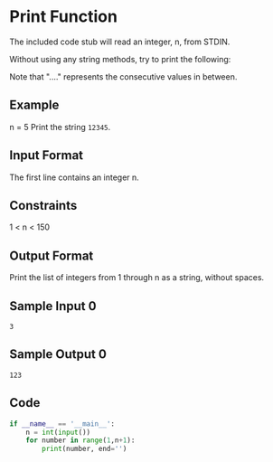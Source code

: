 # Print Function

The included code stub will read an integer, n, from STDIN.

Without using any string methods, try to print the following:


Note that "...." represents the consecutive values in between.

## Example

n = 5
Print the string `12345`.

## Input Format

The first line contains an integer n.

## Constraints

1 < n < 150

## Output Format

Print the list of integers from 1 through n as a string, without spaces.

## Sample Input 0

    3
## Sample Output 0

    123

## Code

```python
if __name__ == '__main__':
    n = int(input())
    for number in range(1,n+1):
        print(number, end='')
```